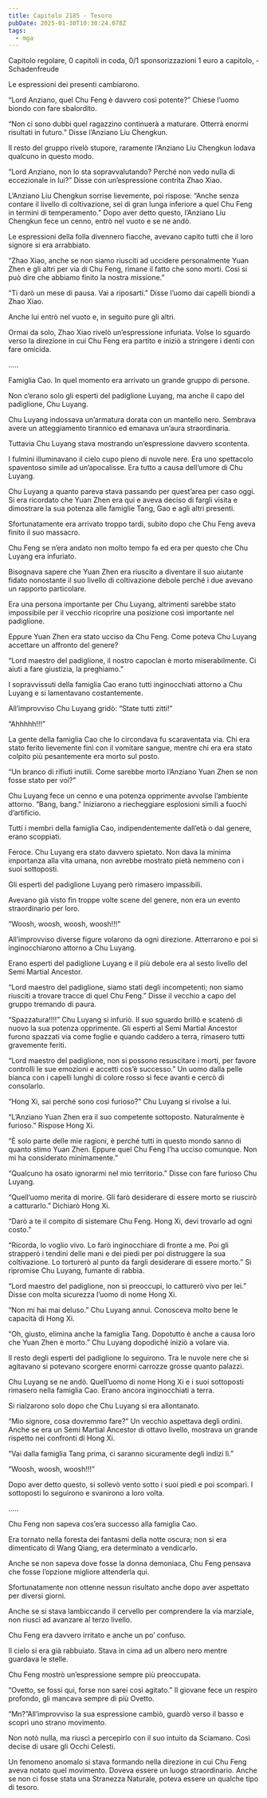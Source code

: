 ```yaml
---
title: Capitolo 2185 - Tesoro
pubDate: 2025-01-30T10:30:24.078Z
tags:
  - mga
---
```


Capitolo regolare,
0 capitoli in coda, 0/1 sponsorizzazioni 1 euro a capitolo,
-Schadenfreude

Le espressioni dei presenti cambiarono.

“Lord Anziano, quel Chu Feng è davvero così potente?” Chiese l’uomo biondo con fare sbalordito.

“Non ci sono dubbi quel ragazzino continuerà a maturare. Otterrà enormi risultati in futuro.” Disse l’Anziano Liu Chengkun.

Il resto del gruppo rivelò stupore, raramente l’Anziano Liu Chengkun lodava qualcuno in questo modo.

“Lord Anziano, non lo sta sopravvalutando? Perché non vedo nulla di eccezionale in lui?” Disse con un’espressione contrita Zhao Xiao.

L’Anziano Liu Chengkun sorrise lievemente, poi rispose: “Anche senza contare il livello di coltivazione, sei di gran lunga inferiore a quel Chu Feng in termini di temperamento.” Dopo aver detto questo, l’Anziano Liu Chengkun fece un cenno, entrò nel vuoto e se ne andò.

Le espressioni della folla divennero fiacche, avevano capito tutti che il loro signore si era arrabbiato.

“Zhao Xiao, anche se non siamo riusciti ad uccidere personalmente Yuan Zhen e gli altri per via di Chu Feng, rimane il fatto che sono morti. Così si può dire che abbiamo finito la nostra missione.”

“Ti darò un mese di pausa. Vai a riposarti.” Disse l’uomo dai capelli biondi a Zhao Xiao.

Anche lui entrò nel vuoto e, in seguito pure gli altri.

Ormai da solo, Zhao Xiao rivelò un’espressione infuriata. Volse lo sguardo verso la direzione in cui Chu Feng era partito e iniziò a stringere i denti con fare omicida.

…..

Famiglia Cao. In quel momento era arrivato un grande gruppo di persone.

Non c’erano solo gli esperti del padiglione Luyang, ma anche il capo del padiglione, Chu Luyang.

Chu Luyang indossava un’armatura dorata con un mantello nero. Sembrava avere un atteggiamento tirannico ed emanava un’aura straordinaria.

Tuttavia Chu Luyang stava mostrando un’espressione davvero scontenta.

I fulmini illuminavano il cielo cupo pieno di nuvole nere. Era uno spettacolo spaventoso simile ad un’apocalisse. Era tutto a causa dell’umore di Chu Luyang.

Chu Luyang a quanto pareva stava passando per quest’area per caso oggi. Si era ricordato che Yuan Zhen era qui e aveva deciso di fargli visita e dimostrare la sua potenza alle famiglie Tang, Gao e agli altri presenti.

Sfortunatamente era arrivato troppo tardi, subito dopo che Chu Feng aveva finito il suo massacro.

Chu Feng se n’era andato non molto tempo fa ed era per questo che Chu Luyang era infuriato.

Bisognava sapere che Yuan Zhen era riuscito a diventare il suo aiutante fidato nonostante il suo livello di coltivazione debole perché i due avevano un rapporto particolare.

Era una persona importante per Chu Luyang, altrimenti sarebbe stato impossibile per il vecchio ricoprire una posizione così importante nel padiglione.

Eppure Yuan Zhen era stato ucciso da Chu Feng. Come poteva Chu Luyang accettare un affronto del genere?

“Lord maestro del padiglione, il nostro capoclan è morto miserabilmente. Ci aiuti a fare giustizia, la preghiamo.”

I sopravvissuti della famiglia Cao erano tutti inginocchiati attorno a Chu Luyang e si lamentavano costantemente.

All’improvviso Chu Luyang gridò: “State tutti zitti!”

“Ahhhhh!!!”

La gente della famiglia Cao che lo circondava fu scaraventata via. Chi era stato ferito lievemente finì con il vomitare sangue, mentre chi era era stato colpito più pesantemente era morto sul posto.

“Un branco di rifiuti inutili. Come sarebbe morto l’Anziano Yuan Zhen se non fosse stato per voi?”

Chu Luyang fece un cenno e una potenza opprimente avvolse l’ambiente attorno. “Bang, bang.” Iniziarono a riecheggiare esplosioni simili a fuochi d’artificio.

Tutti i membri della famiglia Cao, indipendentemente dall’età o dal genere, erano scoppiati.

Feroce. Chu Luyang era stato davvero spietato. Non dava la minima importanza alla vita umana, non avrebbe mostrato pietà nemmeno con i suoi sottoposti.

Gli esperti del padiglione Luyang però rimasero impassibili.

Avevano già visto fin troppe volte scene del genere, non era un evento straordinario per loro.

“Woosh, woosh, woosh, woosh!!!”

All’improvviso diverse figure volarono da ogni direzione. Atterrarono e poi si inginocchiarono attorno a Chu Luyang.

Erano esperti del padiglione Luyang e il più debole era al sesto livello del Semi Martial Ancestor.

“Lord maestro del padiglione, siamo stati degli incompetenti; non siamo riusciti a trovare tracce di quel Chu Feng.” Disse il vecchio a capo del gruppo tremando di paura.

“Spazzatura!!!!” Chu Luyang si infuriò. Il suo sguardo brillò e scatenò di nuovo la sua potenza opprimente. Gli esperti al Semi Martial Ancestor furono spazzati via come foglie e quando caddero a terra, rimasero tutti gravemente feriti.

“Lord maestro del padiglione, non si possono resuscitare i morti, per favore controlli le sue emozioni e accetti cos’è successo.” Un uomo dalla pelle bianca con i capelli lunghi di colore rosso si fece avanti e cercò di consolarlo.

“Hong Xi, sai perché sono così furioso?” Chu Luyang si rivolse a lui.

“L’Anziano Yuan Zhen era il suo competente sottoposto. Naturalmente è furioso.” Rispose Hong Xi.

“È solo parte delle mie ragioni, è perché tutti in questo mondo sanno di quanto stimo Yuan Zhen. Eppure quel Chu Feng l’ha ucciso comunque. Non mi ha considerato minimamente.”

“Qualcuno ha osato ignorarmi nel mio territorio.” Disse con fare furioso Chu Luyang.

“Quell’uomo merita di morire. Gli farò desiderare di essere morto se riuscirò a catturarlo.” Dichiarò Hong Xi.

“Darò a te il compito di sistemare Chu Feng. Hong Xi, devi trovarlo ad ogni costo.”

“Ricorda, lo voglio vivo. Lo farò inginocchiare di fronte a me. Poi gli strapperò i tendini delle mani e dei piedi per poi distruggere la sua coltivazione. Lo torturerò al punto da fargli desiderare di essere morto.” Si ripromise Chu Luyang, fumante di rabbia.

“Lord maestro del padiglione, non si preoccupi, lo catturerò vivo per lei.” Disse con molta sicurezza l’uomo di nome Hong Xi.

“Non mi hai mai deluso.” Chu Luyang annuì. Conosceva molto bene le capacità di Hong Xi.

“Oh, giusto, elimina anche la famiglia Tang. Dopotutto è anche a causa loro che Yuan Zhen è morto.” Chu Luyang dopodiché iniziò a volare via.

Il resto degli esperti del padiglione lo seguirono. Tra le nuvole nere che si agitavano si potevano scorgere enormi carrozze grosse quanto palazzi.

Chu Luyang se ne andò. Quell’uomo di nome Hong Xi e i suoi sottoposti rimasero nella famiglia Cao. Erano ancora inginocchiati a terra.

Si rialzarono solo dopo che Chu Luyang si era allontanato.

“Mio signore, cosa dovremmo fare?” Un vecchio aspettava degli ordini. Anche se era un Semi Martial Ancestor di ottavo livello, mostrava un grande rispetto nei confronti di Hong Xi.

“Vai dalla famiglia Tang prima, ci saranno sicuramente degli indizi lì.”

“Woosh, woosh, woosh!!!”

Dopo aver detto questo, si sollevò vento sotto i suoi piedi e poi scomparì. I sottoposti lo seguirono e svanirono a loro volta.

…..

Chu Feng non sapeva cos’era successo alla famiglia Cao.

Era tornato nella foresta dei fantasmi della notte oscura; non si era dimenticato di Wang Qiang, era determinato a vendicarlo.

Anche se non sapeva dove fosse la donna demoniaca, Chu Feng pensava che fosse l’opzione migliore attenderla qui.

Sfortunatamente non ottenne nessun risultato anche dopo aver aspettato per diversi giorni.

Anche se si stava lambiccando il cervello per comprendere la via marziale, non riuscì ad avanzare al terzo livello.

Chu Feng era davvero irritato e anche un po’ confuso.

Il cielo si era già rabbuiato. Stava in cima ad un albero nero mentre guardava le stelle.

Chu Feng mostrò un’espressione sempre più preoccupata.

“Ovetto, se fossi qui, forse non sarei così agitato.” Il giovane fece un respiro profondo, gli mancava sempre di più Ovetto.

“Mn?”All’improvviso la sua espressione cambiò, guardò verso il basso e scoprì uno strano movimento.

Non notò nulla, ma riuscì a percepirlo con il suo intuito da Sciamano. Così decise di usare gli Occhi Celesti.

Un fenomeno anomalo si stava formando nella direzione in cui Chu Feng aveva notato quel movimento. Doveva essere un luogo straordinario. Anche se non ci fosse stata una Stranezza Naturale, poteva essere un qualche tipo di tesoro.
